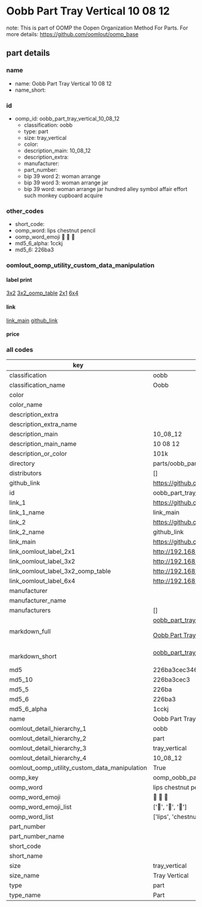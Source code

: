# Oobb Part Tray Vertical 10 08 12  

note: This is part of OOMP the Oopen Organization Method For Parts. For more details: https://github.com/oomlout/oomp_base

##  part details





### name
* name: Oobb Part Tray Vertical 10 08 12
* name_short: 
### id
* oomp_id: oobb_part_tray_vertical_10_08_12
  * classification: oobb
  * type: part
  * size: tray_vertical
  * color: 
  * description_main: 10_08_12
  * description_extra: 
  * manufacturer: 
  * part_number: 
  * bip 39 word 2: woman arrange
  * bip 39 word 3: woman arrange jar
  * bip 39 word: woman arrange jar hundred alley symbol affair effort such monkey cupboard acquire

### other_codes
* short_code: 
* oomp_word: lips chestnut pencil
* oomp_word_emoji :lips: :chestnut: :pencil:
* md5_6_alpha: 1cckj
* md5_6: 226ba3






### oomlout_oomp_utility_custom_data_manipulation
#### label print
[3x2](http://192.168.1.245:1112/?label=oomp%201cckj)
[3x2_oomp_table](http://192.168.1.107:1112/?label=oomp%201cckj)
[2x1](http://192.168.1.242:1112/?label=oomp%201cckj)
[6x4](http://192.168.1.55:1112/?label=oomp%201cckj)    

#### link

[link_main](https://github.com/oomlout/oomlout_oomp_current_version_messy/tree/main/parts/oobb_part_tray_vertical_10_08_12) [github_link](https://github.com/oomlout/oomlout_oomp_part_src/tree/main/parts/oobb_part_tray_vertical_10_08_12)                             

#### price







### all codes 
| key | value |  
| --- | --- |  
| classification | oobb |  
| classification_name | Oobb |  
| color |  |  
| color_name |  |  
| description_extra |  |  
| description_extra_name |  |  
| description_main | 10_08_12 |  
| description_main_name | 10 08 12 |  
| description_or_color | 101k |  
| directory | parts/oobb_part_tray_vertical_10_08_12 |  
| distributors | [] |  
| github_link | https://github.com/oomlout/oomlout_oomp_part_src/tree/main/parts/oobb_part_tray_vertical_10_08_12 |  
| id | oobb_part_tray_vertical_10_08_12 |  
| link_1 | https://github.com/oomlout/oomlout_oomp_current_version_messy/tree/main/parts/oobb_part_tray_vertical_10_08_12 |  
| link_1_name | link_main |  
| link_2 | https://github.com/oomlout/oomlout_oomp_part_src/tree/main/parts/oobb_part_tray_vertical_10_08_12 |  
| link_2_name | github_link |  
| link_main | https://github.com/oomlout/oomlout_oomp_current_version_messy/tree/main/parts/oobb_part_tray_vertical_10_08_12 |  
| link_oomlout_label_2x1 | http://192.168.1.242:1112/?label=oomp%201cckj |  
| link_oomlout_label_3x2 | http://192.168.1.245:1112/?label=oomp%201cckj |  
| link_oomlout_label_3x2_oomp_table | http://192.168.1.107:1112/?label=oomp%201cckj |  
| link_oomlout_label_6x4 | http://192.168.1.55:1112/?label=oomp%201cckj |  
| manufacturer |  |  
| manufacturer_name |  |  
| manufacturers | [] |  
| markdown_full | [oobb_part_tray_vertical_10_08_12](https://github.com/oomlout/oomlout_oomp_current_version_messy/tree/main/parts/oobb_part_tray_vertical_10_08_12)<br>[](https://github.com/oomlout/oomlout_oomp_current_version_messy/tree/main/parts/oobb_part_tray_vertical_10_08_12)<br>[Oobb Part Tray Vertical 10 08 12](https://github.com/oomlout/oomlout_oomp_current_version_messy/tree/main/parts/oobb_part_tray_vertical_10_08_12)<br><br> |  
| markdown_short | [oobb_part_tray_vertical_10_08_12](https://github.com/oomlout/oomlout_oomp_current_version_messy/tree/main/parts/oobb_part_tray_vertical_10_08_12)<br><br> |  
| md5 | 226ba3cec346a08b718346f2ee8317e7 |  
| md5_10 | 226ba3cec3 |  
| md5_5 | 226ba |  
| md5_6 | 226ba3 |  
| md5_6_alpha | 1cckj |  
| name | Oobb Part Tray Vertical 10 08 12 |  
| oomlout_detail_hierarchy_1 | oobb |  
| oomlout_detail_hierarchy_2 | part |  
| oomlout_detail_hierarchy_3 | tray_vertical |  
| oomlout_detail_hierarchy_4 | 10_08_12 |  
| oomlout_oomp_utility_custom_data_manipulation | True |  
| oomp_key | oomp_oobb_part_tray_vertical_10_08_12 |  
| oomp_word | lips chestnut pencil |  
| oomp_word_emoji | :lips: :chestnut: :pencil: |  
| oomp_word_emoji_list | [':lips:', ':chestnut:', ':pencil:'] |  
| oomp_word_list | ['lips', 'chestnut', 'pencil'] |  
| part_number |  |  
| part_number_name |  |  
| short_code |  |  
| short_name |  |  
| size | tray_vertical |  
| size_name | Tray Vertical |  
| type | part |  
| type_name | Part |  
